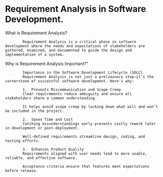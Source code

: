 # Requirement Analysis in Software Development.


What is Requirement Analysis?

            Requirement Analysis is a critical phase in software development where the needs and expectations of stakeholders are gathered, examined, and documented to guide the design and implementation of a system.

Why is Requirement Analysis Important?”

            Importance in the Software Development Lifecycle (SDLC)
            Requirement Analysis is not just a preliminary step—it’s the cornerstone of successful software development. Here's why:
            
            1.  Prevents Miscommunication and Scope Creep
            Clear requirements reduce ambiguity and ensure all stakeholders share a common understanding.
            
            It helps avoid scope creep by locking down what will and won’t be included in the project.
            
            2.  Saves Time and Cost
            Catching misunderstandings early prevents costly rework later in development or post-deployment.
            
            Well-defined requirements streamline design, coding, and testing efforts.
            
            3.  Enhances Product Quality
            Requirements aligned with user needs lead to more usable, reliable, and effective software.
            
            Acceptance criteria ensure that features meet expectations before release.
